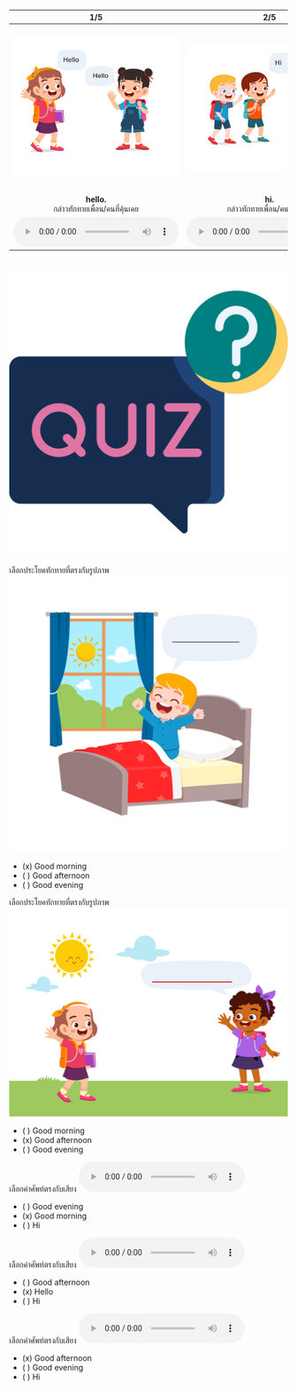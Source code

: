 <div class="carrousel">


|1/5|2/5|3/5|4/5|5/5|
| :----: | :----: | :----: | :----: | :----: |
|![](/media/img/greeting__hello.svg)|![](/media/img/greeting__hi.svg)|![](/media/img/greeting__good&#x20;morning.svg)|![](/media/img/greeting__good&#x20;afternoon.svg)|![](/media/img/greeting__good&#x20;evening.svg)|
|**hello.**<br>กล่าวทักทายเพื่อน/คนที่คุ้นเคย|**hi.**<br>กล่าวทักทายเพื่อน/คนที่คุ้นเคย|**good morning.**<br>กล่าวทักทายในตอนเช้า|**good afternoon.**<br>กล่าวทักทายในตอนบ่าย|**good evening.**<br>กล่าวทักทายในตอนเย็น|
|![](/media/audio/hello.mp3)|![](/media/audio/hi.mp3)|![](/media/audio/good&#x20;morning.mp3)|![](/media/audio/good&#x20;afternoon.mp3)|![](/media/audio/good&#x20;evening.mp3)|

</div>



# ![icon](/media/icons/quiz.svg) 

เลือกประโยคทักทายที่ตรงกับรูปภาพ  
![exo](/media/img/greeting__good%20morning_ex.svg) 
 - (x) Good morning
 - ( ) Good afternoon
 - ( ) Good evening


เลือกประโยคทักทายที่ตรงกับรูปภาพ  
![exo](/media/img/greeting__good%20afternoon_ex.svg) 
 - ( ) Good morning
 - (x) Good afternoon
 - ( ) Good evening

เลือกคำศัพท์ตรงกับเสียง ![](/media/audio/good&#x20;morning.mp3) 
 - ( ) Good evening
 - (x) Good morning
 - ( ) Hi


เลือกคำศัพท์ตรงกับเสียง ![](/media/audio/hello.mp3) 
 - ( ) Good afternoon
 - (x) Hello
 - ( ) Hi


เลือกคำศัพท์ตรงกับเสียง ![](/media/audio/good&#x20;afternoon.mp3) 
 - (x) Good afternoon
 - ( ) Good evening
 - ( ) Hi